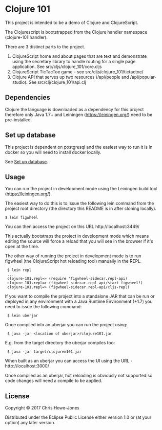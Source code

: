 # Clojure 101

This project is intended to be a demo of Clojure and ClojureScript.

The Clojurescript is bootstrapped from the Clojure handler namespace
(clojure-101.handler).

There are 3 distinct parts to the project.

1. ClojureScript home and about pages that are text and demonstrate
   using the secretary library to handle routing for a single page
   application. See src/cljs/clojure_101/core.cljs
2. ClojureScript TicTacToe game - see src/cljs/clojure_101/tictactoe/
3. Clojure API that serves up two resources (/api/people and
   /api/popular-studio). See src/clj/clojure_101/api.clj

## Dependencies

Clojure the language is downloaded as a dependency for this project
therefore only Java 1.7+ and Leiningen (https://leiningen.org/) need to be pre-installed.

## Set up database

This project is dependent on postgresql and the easiest way to run it is in docker so you will need to install docker
locally.

See [Set up database](./set-database.org).

## Usage

You can run the project in development mode using the Leiningen build
tool (https://leiningen.org/).

The easiest way to do this is to issue the following lein command from
the project root directory (the directory this README is in after
cloning locally).

    $ lein figwheel

You can then access the project on this URL http://localhost:3449/

This actually bootstraps the project in development mode which means
editing the source will force a reload that you will see in the
browser if it's open at the time.

The other way of running the project in development mode is to run
figwheel (the ClojureScript hot reloading tool) manually in the REPL.

     $ lein repl
     ...
     clojure-101.repl=> (require 'figwheel-sidecar.repl-api)
     clojure-101.repl=> (figwheel-sidecar.repl-api/start-figwheel!)
     clojure-101.repl=> (figwheel-sidecar.repl-api/cljs-repl)

If you want to compile the project into a standalone JAR that can be
run or deployed in any environment with a Java Runtime Environment
(+1.7) you need to issue the following command:

     $ lein uberjar

Once compiled into an uberjar you can run the project using:

     $ java -jar <location of uberjar>/clojure101.jar

E.g. from the target directory the uberjar compiles too:

     $ java -jar target/clojurem101.jar

When built as an uberjar you can access the UI using the URL -
http://localhost:3000/

Once compiled as an uberjar, hot reloading is obviously not supported
so code changes will need a compile to be applied.

## License

Copyright © 2017 Chris Howe-Jones

Distributed under the Eclipse Public License either version 1.0 or (at
your option) any later version.
